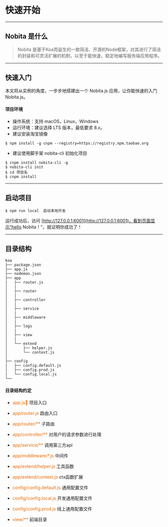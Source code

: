 # 快速开始
---
## Nobita 是什么
> Nobita 是基于Koa而诞生的一款简洁、开源的Node框架，对其进行了简洁的封装和可灵活扩展的机制，以至于能快速，稳定地编写服务端应用程序。

---

## 快速入门
本文将从实例的角度，一步步地搭建出一个 Nobita.js 应用，让你能快速的入门 Nobita.js。

#### 项目环境
- 操作系统：支持 macOS，Linux，Windows
- 运行环境：建议选择 LTS 版本，最低要求 8.x。
- 建议安装淘宝镜像

```
$ npm install -g cnpm --registry=https://registry.npm.taobao.org
```
- 建议使用脚手架 nobita-cli 初始化项目

```
$ cnpm install nobita-cli -g
$ nobita-cli init
$ cd 项目名
$ cnpm install
```

---

## 启动项目
```
$ npm run local  启动本地开发
```

运行成功后，访问 [http://127.0.0.1:6001](http://127.0.0.1:6001)，看到页面显示“hello Nobita！”，就证明你成功了！

---

## 目录结构
```
koa
├── package.json
├── app.js         
├── nodemon.json 
├── app
|   ├── router.js 
│   |  
│   ├── router   
│   |  
│   ├── controller 
│   |  
│   ├── service 
│   |   
│   ├── middleware
│   |   
│   ├── logs    
│   |   
│   ├── view     
│   |   
│   └── extend        
│       ├── helper.js   
│       └── context.js 
│   
├── config              
|   ├── config.default.js
│   ├── config.prod.js
|   └── config.local.js
└── 
```

#### 目录结构约定

- <font color=#e96900>app.js</font> 项目入口

- <font color=#e96900>app/router.js</font> 路由入口

- <font color=#e96900>app/router/**</font> 子路由

- <font color=#e96900>app/controller/**</font> 对用户的请求参数进行处理

- <font color=#e96900>app/service/**</font> 调用第三方api

- <font color=#e96900>app/middleware/*.js</font> 中间件

- <font color=#e96900>app/extend/helper.js</font> 工具函数

- <font color=#e96900>app/extend/context.js</font> ctx函数扩展

- <font color=#e96900>config/config.default.js</font> 通用配置文件

- <font color=#e96900>config/config.local.js</font> 开发通用配置文件

- <font color=#e96900>config/config.prod.js</font> 线上通用配置文件

- <font color=#e96900>view/**</font> 前端目录